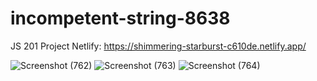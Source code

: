 # incompetent-string-8638
JS 201 Project
Netlify: https://shimmering-starburst-c610de.netlify.app/

![Screenshot (762)](https://user-images.githubusercontent.com/101391587/210252338-7d32b199-201d-4cc8-959f-c0b0b14aabcd.png)
![Screenshot (763)](https://user-images.githubusercontent.com/101391587/210252431-c4fb1717-23e2-48cf-8239-36f4317350b9.png) 
![Screenshot (764)](https://user-images.githubusercontent.com/101391587/210252886-c45ec37f-afdd-481f-b75d-8e115b321bc8.png)
